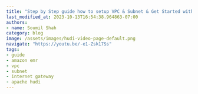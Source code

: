 ```yaml
---
title: "Step by Step guide how to setup VPC & Subnet & Get Started with HUDI on EMR | Installation Guide |"
last_modified_at: 2023-10-13T16:54:38.964863-07:00
authors:
- name: Soumil Shah
category: blog
image: /assets/images/hudi-video-page-default.png
navigate: "https://youtu.be/-e1-Zsk17Ss"
tags:
- guide
- amazon emr
- vpc
- subnet
- internet gateway
- apache hudi
---
```

